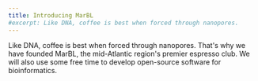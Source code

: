 ```yaml
---
title: Introducing MarBL
#excerpt: Like DNA, coffee is best when forced through nanopores.
---
```


Like DNA, coffee is best when forced through nanopores. That's why we have
founded MarBL, the mid-Atlantic region's premier espresso club. We will also
use some free time to develop open-source software for bioinformatics.
